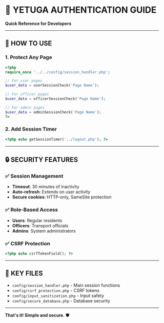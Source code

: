 # 🔐 YETUGA AUTHENTICATION GUIDE

**Quick Reference for Developers**

---

## 🚀 **HOW TO USE**

### **1. Protect Any Page**
```php
<?php
require_once '../../config/session_handler.php';

// For user pages
$user_data = userSessionCheck('Page Name');

// For officer pages  
$user_data = officerSessionCheck('Page Name');

// For admin pages
$user_data = adminSessionCheck('Page Name');
?>
```

### **2. Add Session Timer**
```php
<?php echo getSessionTimer('../logout.php'); ?>
```

---

## 🔒 **SECURITY FEATURES**

### **✅ Session Management**
- **Timeout**: 30 minutes of inactivity
- **Auto-refresh**: Extends on user activity
- **Secure cookies**: HTTP-only, SameSite protection

### **✅ Role-Based Access**
- **Users**: Regular residents
- **Officers**: Transport officials  
- **Admins**: System administrators

### **✅ CSRF Protection**
```php
<?php echo csrfTokenField(); ?>
```

---

## 📁 **KEY FILES**

- `config/session_handler.php` - Main session functions
- `config/csrf_protection.php` - CSRF tokens
- `config/input_sanitization.php` - Input safety
- `config/secure_database.php` - Database security

---

**That's it! Simple and secure.** 🛡️
